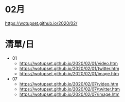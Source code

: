 # 02月
https://wotupset.github.io/2020/02/

# 清單/日
+ 01
  + https://wotupset.github.io/2020/02/01/video.htm 
  + https://wotupset.github.io/2020/02/01/twitter.htm  
  + https://wotupset.github.io/2020/02/01/image.htm 
+ 07
  + https://wotupset.github.io/2020/02/07/video.htm 
  + https://wotupset.github.io/2020/02/07/twitter.htm  
  + https://wotupset.github.io/2020/02/07/image.htm 
